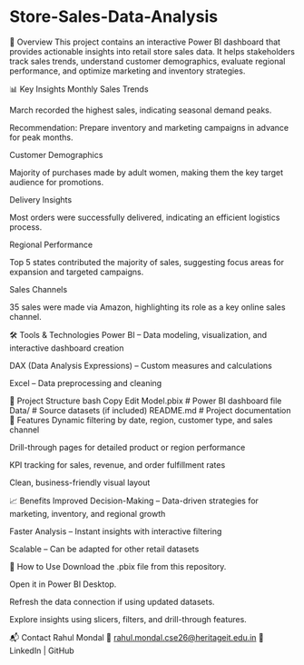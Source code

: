 # Store-Sales-Data-Analysis
📌 Overview
This project contains an interactive Power BI dashboard that provides actionable insights into retail store sales data.
It helps stakeholders track sales trends, understand customer demographics, evaluate regional performance, and optimize marketing and inventory strategies.

📊 Key Insights
Monthly Sales Trends

March recorded the highest sales, indicating seasonal demand peaks.

Recommendation: Prepare inventory and marketing campaigns in advance for peak months.

Customer Demographics

Majority of purchases made by adult women, making them the key target audience for promotions.

Delivery Insights

Most orders were successfully delivered, indicating an efficient logistics process.

Regional Performance

Top 5 states contributed the majority of sales, suggesting focus areas for expansion and targeted campaigns.

Sales Channels

35 sales were made via Amazon, highlighting its role as a key online sales channel.

🛠 Tools & Technologies
Power BI – Data modeling, visualization, and interactive dashboard creation

DAX (Data Analysis Expressions) – Custom measures and calculations

Excel – Data preprocessing and cleaning

📂 Project Structure
bash
Copy
Edit
Model.pbix        # Power BI dashboard file
Data/             # Source datasets (if included)
README.md         # Project documentation
🚀 Features
Dynamic filtering by date, region, customer type, and sales channel

Drill-through pages for detailed product or region performance

KPI tracking for sales, revenue, and order fulfillment rates

Clean, business-friendly visual layout

📈 Benefits
Improved Decision-Making – Data-driven strategies for marketing, inventory, and regional growth

Faster Analysis – Instant insights with interactive filtering

Scalable – Can be adapted for other retail datasets

🔗 How to Use
Download the .pbix file from this repository.

Open it in Power BI Desktop.

Refresh the data connection if using updated datasets.

Explore insights using slicers, filters, and drill-through features.

📬 Contact
Rahul Mondal
📧 rahul.mondal.cse26@heritageit.edu.in
🔗 LinkedIn | GitHub
